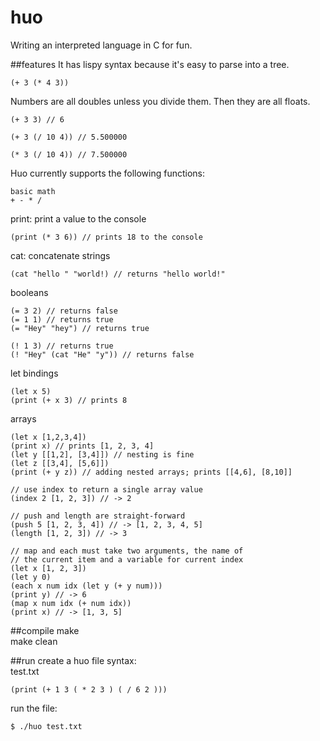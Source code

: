 # huo
Writing an interpreted language in C for fun.

##features
It has lispy syntax because it's easy to parse into a tree.
```code
(+ 3 (* 4 3))
```
Numbers are all doubles unless you divide them. Then they are all floats.
```code
(+ 3 3) // 6

(+ 3 (/ 10 4)) // 5.500000

(* 3 (/ 10 4)) // 7.500000
```
Huo currently supports the following functions:
```code
basic math
+ - * /
```
print: print a value to the console
```code
(print (* 3 6)) // prints 18 to the console
```
cat: concatenate strings
```code
(cat "hello " "world!) // returns "hello world!"
```
booleans
```code
(= 3 2) // returns false
(= 1 1) // returns true
(= "Hey" "hey") // returns true

(! 1 3) // returns true
(! "Hey" (cat "He" "y")) // returns false
```
let bindings
```code
(let x 5)
(print (+ x 3) // prints 8
```
arrays
```code
(let x [1,2,3,4])
(print x) // prints [1, 2, 3, 4]
(let y [[1,2], [3,4]]) // nesting is fine
(let z [[3,4], [5,6]])
(print (+ y z)) // adding nested arrays; prints [[4,6], [8,10]]

// use index to return a single array value
(index 2 [1, 2, 3]) // -> 2

// push and length are straight-forward
(push 5 [1, 2, 3, 4]) // -> [1, 2, 3, 4, 5]
(length [1, 2, 3]) // -> 3

// map and each must take two arguments, the name of
// the current item and a variable for current index
(let x [1, 2, 3])
(let y 0)
(each x num idx (let y (+ y num)))
(print y) // -> 6
(map x num idx (+ num idx))
(print x) // -> [1, 3, 5]
```

##compile
make   
make clean   

##run
create a huo file syntax:   
test.txt
```code
(print (+ 1 3 ( * 2 3 ) ( / 6 2 )))
```

run the file:
```shell
$ ./huo test.txt
```
